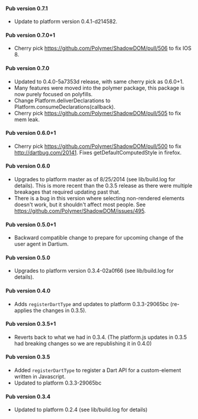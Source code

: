 #### Pub version 0.7.1
  * Update to platform version 0.4.1-d214582.

#### Pub version 0.7.0+1
  * Cherry pick https://github.com/Polymer/ShadowDOM/pull/506 to fix IOS 8.

#### Pub version 0.7.0
  * Updated to 0.4.0-5a7353d release, with same cherry pick as 0.6.0+1.
  * Many features were moved into the polymer package, this package is now
    purely focused on polyfills.
  * Change Platform.deliverDeclarations to 
    Platform.consumeDeclarations(callback).
  * Cherry pick https://github.com/Polymer/ShadowDOM/pull/505 to fix mem leak.

#### Pub version 0.6.0+1
  * Cherry pick https://github.com/Polymer/ShadowDOM/pull/500 to fix
    http://dartbug.com/20141. Fixes getDefaultComputedStyle in firefox.

#### Pub version 0.6.0
  * Upgrades to platform master as of 8/25/2014 (see lib/build.log for details).
    This is more recent than the 0.3.5 release as there were multiple breakages
    that required updating past that.
  * There is a bug in this version where selecting non-rendered elements doesn't
    work, but it shouldn't affect most people. See 
    https://github.com/Polymer/ShadowDOM/issues/495.

#### Pub version 0.5.0+1
  * Backward compatible change to prepare for upcoming change of the user agent
    in Dartium.

#### Pub version 0.5.0
  * Upgrades to platform version 0.3.4-02a0f66 (see lib/build.log for details).

#### Pub version 0.4.0
  * Adds `registerDartType` and updates to platform 0.3.3-29065bc
    (re-applies the changes in 0.3.5).

#### Pub version 0.3.5+1
  * Reverts back to what we had in 0.3.4. (The platform.js updates in 0.3.5 had
    breaking changes so we are republishing it in 0.4.0)

#### Pub version 0.3.5
  * Added `registerDartType` to register a Dart API for a custom-element written
    in Javascript.
  * Updated to platform 0.3.3-29065bc

#### Pub version 0.3.4
  * Updated to platform 0.2.4 (see lib/build.log for details)
